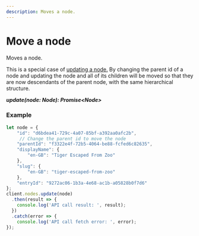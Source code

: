 ```yaml
---
description: Moves a node.
---
```

# Move a node

Moves a node.

This is a special case of [updating a node.](update-a-node.md) By changing the parent id of a node and updating the node and all of its children will be moved so that they are now descendants of the parent node, with the same hierarchical structure.

***update(node: Node): Promise&lt;Node&gt;***

### Example

```js
let node = {
    "id": "d6bdea41-729c-4a07-85bf-a392aa0afc2b",
	 // Change the parent id to move the node
    "parentId": "f3322e4f-72b5-4064-be88-fcfed6c82635",
    "displayName": {
        "en-GB": "Tiger Escaped From Zoo"
    },
    "slug": {
        "en-GB": "tiger-escaped-from-zoo"
    },
    "entryId": "9272ac06-1b3a-4e68-ac1b-a05828b0f7d6"
};
client.nodes.update(node)
  .then(result => {      
    console.log('API call result: ', result);              
  })
  .catch(error => {
    console.log('API call fetch error: ', error);      
});
```
